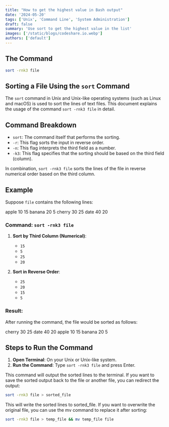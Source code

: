 ```yaml
---
title: "How to get the highest value in Bash output"
date: '2024-05-20'
tags: ['Unix', 'Command Line', 'System Administration']
draft: false
summary: 'Use sort to get the highest value in the list'
images: ['/static/blogs/codeshare.io.webp']
authors: ['default']
---
```



## The Command

```bash
sort -rnk3 file 
```

## Sorting a File Using the `sort` Command

The `sort` command in Unix and Unix-like operating systems (such as Linux and macOS) is used to sort the lines of text files. This document explains the usage of the command `sort -rnk3 file` in detail.

## Command Breakdown

- `sort`: The command itself that performs the sorting.
- `-r`: This flag sorts the input in reverse order.
- `-n`: This flag interprets the third field as a number.
- `-k3`: This flag specifies that the sorting should be based on the third field (column).

In combination, `sort -rnk3 file` sorts the lines of the file in reverse numerical order based on the third column.

## Example

Suppose `file` contains the following lines:

apple 10 15
banana 20 5
cherry 30 25
date 40 20


### Command: `sort -rnk3 file`

1. **Sort by Third Column (Numerical)**: 
    - `15`
    - `5`
    - `25`
    - `20`

2. **Sort in Reverse Order**: 
    - `25`
    - `20`
    - `15`
    - `5`

### Result:

After running the command, the file would be sorted as follows:

cherry 30 25
date 40 20
apple 10 15
banana 20 5


## Steps to Run the Command

1. **Open Terminal**: On your Unix or Unix-like system.
2. **Run the Command**: Type `sort -rnk3 file` and press Enter.

This command will output the sorted lines to the terminal. If you want to save the sorted output back to the file or another file, you can redirect the output:

```bash
sort -rnk3 file > sorted_file
```

This will write the sorted lines to sorted_file. If you want to overwrite the original file, you can use the mv command to replace it after sorting:

```bash
sort -rnk3 file > temp_file && mv temp_file file
```